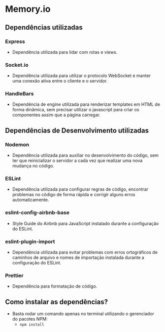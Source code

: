 # Memory.io

## Dependências utilizadas

### Express

-   Dependência utilizada para lidar com rotas e views.

### Socket.io

-   Dependência utilizada para utilizar o protocolo WebSocket e manter uma conexão ativa entre o cliente e o servidor.

### HandleBars

-   Dependência de engine utilizada para renderizar templates em HTML de forma dinâmica, sem precisar utilizar o javascript para criar os componentes assim que a página carregar.

## Dependências de Desenvolvimento utilizadas

### Nodemon

-   Dependência utilizada para auxiliar no desenvolvimento do código, sem ter que reinicializar o servidor a cada vez que realizar uma nova mudança no código.

### ESLint

-   Dependência utilizada para configurar regras de código, encontrar problemas no código de forma rápida e corrigir alguns erros automaticamente.

### eslint-config-airbnb-base

-   Style Guide do Airbnb para JavaScript instalado durante a configuração do ESLint.

### eslint-plugin-import

-   Dependência utilizada para evitar problemas com erros ortográficos de caminhos de arquivo e nomes de importação instalada durante a configuração do ESLint.

### Prettier

-   Dependência para formatação de código.

## Como instalar as dependências?

-   Basta rodar um comando apenas no terminal utilizando o gerenciador do pacotes NPM:
    -   `npm install`
